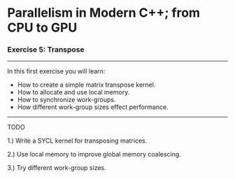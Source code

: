 # Parallelism in Modern C++; from CPU to GPU
### Exercise 5: Transpose

---

In this first exercise you will learn:
* How to create a simple matrix transpose kernel.
* How to allocate and use local memory.
* How to synchronize work-groups.
* How different work-group sizes effect performance.

---

TODO

1.) Write a SYCL kernel for transposing matrices.

2.) Use local memory to improve global memory coalescing.

3.) Try different work-group sizes.
